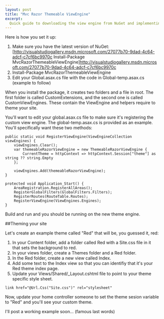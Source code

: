 ```yaml
---
layout: post
title: "Mvc Razor Themeable ViewEngine"
excerpt:
  Quick guide to downloading the view engine from NuGet and implementing it on your MVC3 site.
---
```


Here is how you set it up:

1. Make sure you have the latest version of NuGet: [http://visualstudiogallery.msdn.microsoft.com/27077b70-9dad-4c64-adcf-c7cf6bc9970c
Install-Package MvcRazorThemeableViewEngine]http://visualstudiogallery.msdn.microsoft.com/27077b70-9dad-4c64-adcf-c7cf6bc9970c
2. Install-Package MvcRazorThemeableViewEngine
3. Edit your Global.asax.cs file with the code in Global-temp.asax.cs (example to follow)

When you install the package, it creates two folders and a file in root. The first folder is called CustomExtensions, and the second one is called CustomViewEngines. These contain the ViewEngine and helpers require to theme your site.

You'll want to edit your global.asax.cs file to make sure it's registering the custom view engine. The global-temp.asax.cs is provided as an example. You'll specifically want these two methods:

	public static void RegisterViewEngine(ViewEngineCollection viewEngines) {
		viewEngines.Clear();
        var themeableRazorViewEngine = new ThemeableRazorViewEngine {
			CurrentTheme = httpContext => httpContext.Session["theme"] as string ?? string.Empty
		};

        viewEngines.Add(themeableRazorViewEngine);
    }

	protected void Application_Start() {
        AreaRegistration.RegisterAllAreas();
        RegisterGlobalFilters(GlobalFilters.Filters);
        RegisterRoutes(RouteTable.Routes);
        RegisterViewEngine(ViewEngines.Engines);
    }

Build and run and you should be running on the new theme engine.

##Theming your site

Let's create an example theme called "Red" that will be, you guessed it, red:

1. In your Content folder, add a folder called Red with a Site.css file in it that sets the background to red.
2. In your views folder, create a Themes folder and a Red folder.
3. In the Red folder, create a new view called Index.
4. Add some text to the Index view so that you can identifiy that it's your Red theme index page.
5. Update your Views/Shared/_Layout.cshtml file to point to your theme specific style sheet.

`link href="@Url.Css("Site.css")" rel="stylesheet"`

Now, update your home controller someone to set the theme sesion variable to "Red" and you'll see your custom theme.

I'll post a working example soon... (famous last words)